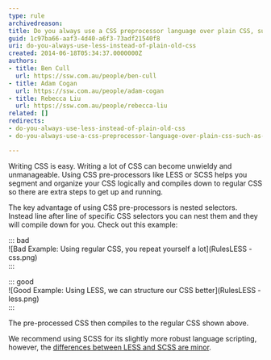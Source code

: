 ```yaml
---
type: rule
archivedreason: 
title: Do you always use a CSS preprocessor language over plain CSS, such as LESS or SCSS?
guid: 1c97ba66-aaf3-4d40-a6f3-73adf21540f8
uri: do-you-always-use-less-instead-of-plain-old-css
created: 2014-06-18T05:34:37.0000000Z
authors:
- title: Ben Cull
  url: https://ssw.com.au/people/ben-cull
- title: Adam Cogan
  url: https://ssw.com.au/people/adam-cogan
- title: Rebecca Liu
  url: https://ssw.com.au/people/rebecca-liu
related: []
redirects:
- do-you-always-use-less-instead-of-plain-old-css
- do-you-always-use-a-css-preprocessor-language-over-plain-css-such-as-less-or-scss

---
```


Writing CSS is easy. Writing a lot of CSS can become unwieldy and unmanageable. Using CSS pre-processors like LESS or SCSS helps you segment and organize your CSS logically and compiles down to regular CSS so there are extra steps to get up and running.

<!--endintro-->

The key advantage of using CSS pre-processors is nested selectors. Instead line after line of specific CSS selectors you can nest them and they will compile down for you. Check out this example:


::: bad  
![Bad Example: Using regular CSS, you repeat yourself a lot](RulesLESS - css.png)  
:::


::: good  
![Good Example: Using LESS, we can structure our CSS better](RulesLESS - less.png)  
:::

The pre-processed CSS then compiles to the regular CSS shown above.

We recommend using SCSS for its slightly more robust language scripting, however, the [differences between LESS and SCSS are minor](https://css-tricks.com/sass-vs-less/).
